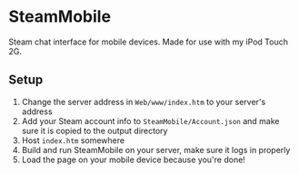 SteamMobile
===========

Steam chat interface for mobile devices. Made for use with my iPod Touch 2G.


Setup
-----------------
 1. Change the server address in `Web/www/index.htm` to your server's address
 2. Add your Steam account info to `SteamMobile/Account.json` and make sure it is copied to the output directory
 3. Host `index.htm` somewhere
 4. Build and run SteamMobile on your server, make sure it logs in properly
 5. Load the page on your mobile device because you're done!